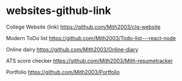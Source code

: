 # websites-github-link

College Website (link)  https://github.com/Mith2003/clg-website

Modern ToDo list  https://github.com/Mith2003/Todo-list---react-node

Online dairy      https://github.com/Mith2003/Online-diary

ATS score checker  https://github.com/Mith2003/Mith-resumetracker

Portfolio          https://github.com/Mith2003/Portfolio
